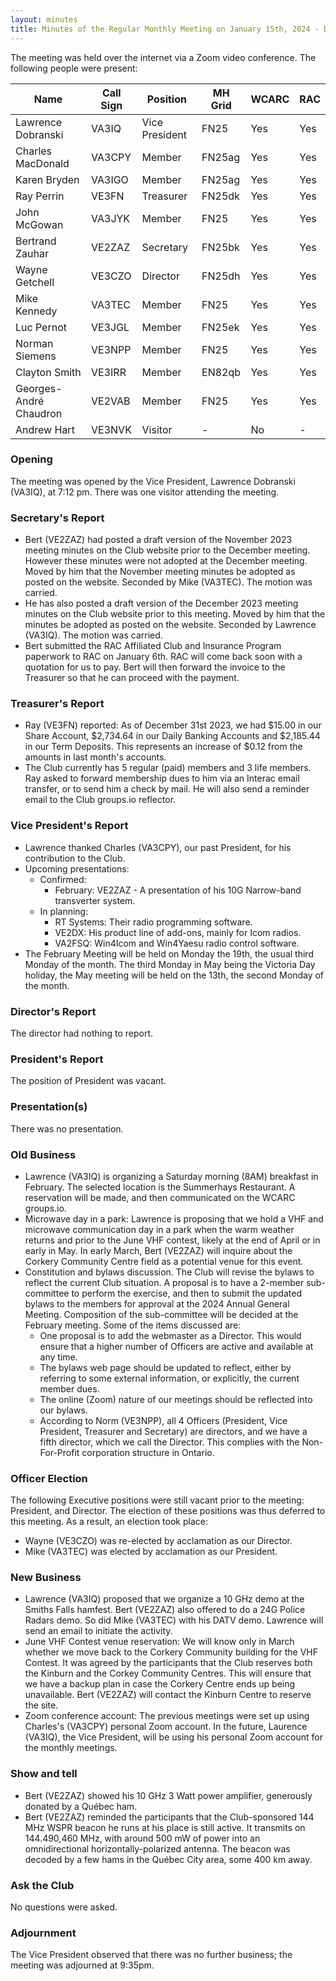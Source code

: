 ```yaml
---
layout: minutes
title: Minutes of the Regular Monthly Meeting on January 15th, 2024 - DRAFT
---
```

The meeting was held over the internet via a Zoom video conference.
The following people were present:

| Name                   | Call Sign  | Position         | MH Grid | WCARC | RAC |
|------------------------|------------|------------------|---------|-------|-----|
| Lawrence Dobranski     | VA3IQ      | Vice President   | FN25    | Yes   | Yes |
| Charles MacDonald      | VA3CPY     | Member           | FN25ag  | Yes   | Yes |
| Karen Bryden           | VA3IGO     | Member           | FN25ag  | Yes   | Yes |
| Ray Perrin             | VE3FN      | Treasurer        | FN25dk  | Yes   | Yes |
| John McGowan           | VA3JYK     | Member           | FN25    | Yes   | Yes |
| Bertrand Zauhar        | VE2ZAZ     | Secretary        | FN25bk  | Yes   | Yes |
| Wayne Getchell         | VE3CZO     | Director         | FN25dh  | Yes   | Yes |
| Mike Kennedy           | VA3TEC     | Member           | FN25    | Yes   | Yes |
| Luc Pernot             | VE3JGL     | Member           | FN25ek  | Yes   | Yes |
| Norman Siemens         | VE3NPP     | Member           | FN25    | Yes   | Yes |
| Clayton Smith          | VE3IRR     | Member           | EN82qb  | Yes   | Yes |
| Georges-André Chaudron | VE2VAB     | Member           | FN25    | Yes   | Yes |
| Andrew Hart            | VE3NVK     | Visitor          |   -     | No    |  -  |

### Opening
The meeting was opened by the Vice President, Lawrence Dobranski (VA3IQ), at 7:12 pm.
There was one visitor attending the meeting.

### Secretary's Report
- Bert (VE2ZAZ) had posted a draft version of the November 2023 meeting minutes on the Club website prior to the December meeting. However these minutes were not adopted at the December meeting. Moved by him that the November meeting minutes be adopted as posted on the website. Seconded by Mike (VA3TEC). The motion was carried.
- He has also posted a draft version of the December 2023 meeting minutes on the Club website prior to this meeting. Moved by him that the minutes be adopted as posted on the website. Seconded by Lawrence (VA3IQ). The motion was carried.
- Bert submitted the RAC Affiliated Club and Insurance Program paperwork to RAC on January 6th. RAC will come back soon with a quotation for us to pay. Bert will then forward the invoice to the Treasurer so that he can proceed with the payment.

### Treasurer's Report
- Ray (VE3FN) reported: As of December 31st 2023, we had $15.00 in our Share Account, $2,734.64 in our Daily Banking Accounts and $2,185.44 in our Term Deposits.  This represents an increase of $0.12 from the amounts in last month's accounts.
- The Club currently has 5 regular (paid) members and 3 life members. Ray asked to forward membership dues to him via an Interac email transfer, or to send him a check by mail. He will also send a reminder email to the Club groups.io reflector.

### Vice President's Report
- Lawrence thanked Charles (VA3CPY), our past President, for his contribution to the Club.
- Upcoming presentations:
  - Confirmed:
    - February: VE2ZAZ - A presentation of his 10G Narrow-band transverter system.
  - In planning:
    - RT Systems: Their radio programming software.
    - VE2DX: His product line of add-ons, mainly for Icom radios.
    - VA2FSQ: Win4Icom and Win4Yaesu radio control software.
- The February Meeting will be held on Monday the 19th, the usual third Monday of the month. The third Monday in May being the Victoria Day holiday, the May meeting will be held on the 13th, the second Monday of the month.

### Director's Report
The director had nothing to report.

### President's Report
The position of President was vacant.

### Presentation(s)
There was no presentation.

### Old Business
- Lawrence (VA3IQ) is organizing a Saturday morning (8AM) breakfast in February. The selected location is the Summerhays Restaurant. A reservation will be made, and then communicated on the WCARC groups.io.
- Microwave day in a park: Lawrence is proposing that we hold a VHF and microwave communication day in a park when the warm weather returns and prior to the June VHF contest, likely at the end of April or in early in May. In early March, Bert (VE2ZAZ) will inquire about the Corkery Community Centre field as a potential venue for this event.
- Constitution and bylaws discussion.
The Club will revise the bylaws to reflect the current Club situation. A proposal is to have a 2-member sub-committee to perform the exercise, and then to submit the updated bylaws to the members for approval at the 2024 Annual General Meeting. Composition of the sub-committee will be decided at the February meeting. Some of the items discussed are:
  - One proposal is to add the webmaster as a Director. This would ensure that a higher number of Officers are active and available at any time.
  - The bylaws web page should be updated to reflect, either by referring to some external information, or explicitly, the current member dues.
  - The online (Zoom) nature of our meetings should be reflected into our bylaws.
  - According to Norm (VE3NPP), all 4 Officers (President, Vice President, Treasurer and Secretary) are directors, and we have a fifth director, which we call the Director. This complies with the Non-For-Profit corporation structure in Ontario.

### Officer Election
The following Executive positions were still vacant prior to the meeting: President, and Director. The election of these positions was thus deferred to this meeting. As a result, an election took place:
- Wayne (VE3CZO) was re-elected by acclamation as our Director.
- Mike (VA3TEC) was elected by acclamation as our President.

### New Business
- Lawrence (VA3IQ) proposed that we organize a 10 GHz demo at the Smiths Falls hamfest. Bert (VE2ZAZ) also offered to do a 24G Police Radars demo. So did Mike (VA3TEC) with his DATV demo. Lawrence will send an email to initiate the activity.
- June VHF Contest venue reservation: We will know only in March whether we move back to the Corkery Community building for the VHF Contest. It was agreed by the participants that the Club reserves both the Kinburn and the Corkey Community Centres. This will ensure that we have a backup plan in case the Corkery Centre ends up being unavailable. Bert (VE2ZAZ) will contact the Kinburn Centre to reserve the site.
- Zoom conference account: The previous meetings were set up using Charles's (VA3CPY) personal Zoom account. In the future, Laurence (VA3IQ), the Vice President, will be using his personal Zoom account for the monthly meetings.

### Show and tell
- Bert (VE2ZAZ) showed his 10 GHz 3 Watt power amplifier, generously donated by a Québec ham.
- Bert (VE2ZAZ) reminded the participants that the Club-sponsored 144 MHz WSPR beacon he runs at his place is still active. It transmits on 144.490,460 MHz, with around 500 mW of power into an omnidirectional horizontally-polarized antenna. The beacon was decoded by a few hams in the Québec City area, some 400 km away.

### Ask the Club
No questions were asked.

### Adjournment
The Vice President observed that there was no further business; the meeting was adjourned at 9:35pm.
